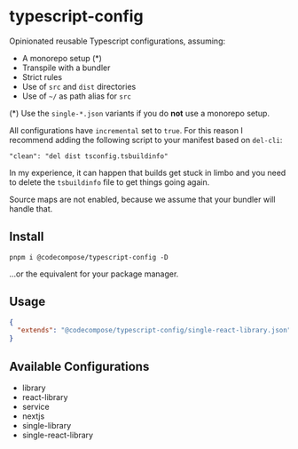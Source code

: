 # typescript-config

Opinionated reusable Typescript configurations, assuming:

- A monorepo setup (\*)
- Transpile with a bundler
- Strict rules
- Use of `src` and `dist` directories
- Use of `~/` as path alias for `src`

(\*) Use the `single-*.json` variants if you do **not** use a monorepo setup.

All configurations have `incremental` set to `true`. For this reason I recommend
adding the following script to your manifest based on `del-cli`:

`"clean": "del dist tsconfig.tsbuildinfo"`

In my experience, it can happen that builds get stuck in limbo and you need to
delete the `tsbuildinfo` file to get things going again.

Source maps are not enabled, because we assume that your bundler will handle
that.

## Install

`pnpm i @codecompose/typescript-config -D`

...or the equivalent for your package manager.

## Usage

```json
{
  "extends": "@codecompose/typescript-config/single-react-library.json"
}
```

## Available Configurations

- library
- react-library
- service
- nextjs
- single-library
- single-react-library
